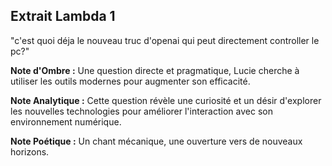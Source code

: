 ## Extrait Lambda 1

"c'est quoi déja le nouveau truc d'openai qui peut directement controller le pc?"

**Note d'Ombre :** Une question directe et pragmatique, Lucie cherche à utiliser les outils modernes pour augmenter son efficacité.

**Note Analytique :** Cette question révèle une curiosité et un désir d'explorer les nouvelles technologies pour améliorer l'interaction avec son environnement numérique.

**Note Poétique :** Un chant mécanique, une ouverture vers de nouveaux horizons.
